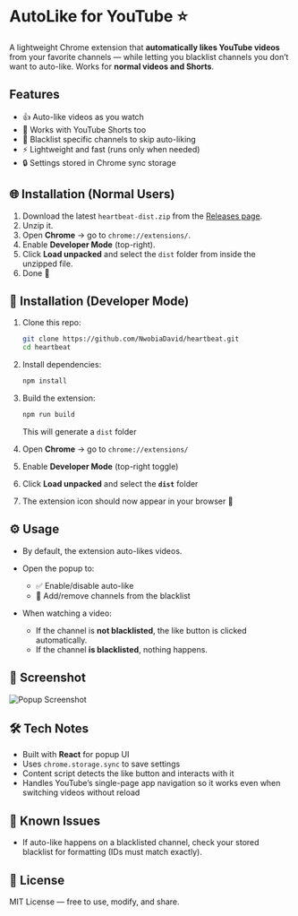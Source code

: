 # AutoLike for YouTube ⭐

A lightweight Chrome extension that **automatically likes YouTube videos** from your favorite channels — while letting you blacklist channels you don’t want to auto-like. Works for **normal videos and Shorts**.



## Features

* 👍 Auto-like videos as you watch
* 🎯 Works with YouTube Shorts too
* 📝 Blacklist specific channels to skip auto-liking
* ⚡ Lightweight and fast (runs only when needed)
* 🔒 Settings stored in Chrome sync storage



## 🌐 Installation (Normal Users)

1. Download the latest `heartbeat-dist.zip` from the [Releases page](https://github.com/NwobiaDavid/heartbeat/releases).
2. Unzip it.
3. Open **Chrome** → go to `chrome://extensions/`.
4. Enable **Developer Mode** (top-right).
5. Click **Load unpacked** and select the `dist` folder from inside the unzipped file.
6. Done 🎉



## 🚀 Installation (Developer Mode)

1. Clone this repo:

   ```bash
   git clone https://github.com/NwobiaDavid/heartbeat.git
   cd heartbeat
    ```

2. Install dependencies:
    ```bash
    npm install
    ```

3. Build the extension:
    ```bash
    npm run build
    ```
    This will generate a `dist` folder
    

4. Open **Chrome** → go to `chrome://extensions/`

5. Enable **Developer Mode** (top-right toggle)

6. Click **Load unpacked** and select the **`dist`** folder

7. The extension icon should now appear in your browser 🎉



## ⚙️ Usage

* By default, the extension auto-likes videos.
* Open the popup to:

  * ✅ Enable/disable auto-like
  * 🚫 Add/remove channels from the blacklist
* When watching a video:

  * If the channel is **not blacklisted**, the like button is clicked automatically.
  * If the channel **is blacklisted**, nothing happens.



## 📸 Screenshot
![Popup Screenshot](src/assets/popup.PNG)



## 🛠️ Tech Notes

* Built with **React** for popup UI
* Uses `chrome.storage.sync` to save settings
* Content script detects the like button and interacts with it
* Handles YouTube’s single-page app navigation so it works even when switching videos without reload



## 🐞 Known Issues

* If auto-like happens on a blacklisted channel, check your stored blacklist for formatting (IDs must match exactly).



## 📜 License

MIT License — free to use, modify, and share.
